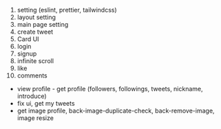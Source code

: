 1. setting (eslint, prettier, tailwindcss)
2. layout setting
3. main page setting
4. create tweet
5. Card UI
6. login
7. signup
8. infinite scroll
9. like
10. comments

- view profile - get profile (followers, followings, tweets, nickname, introduce)
- fix ui, get my tweets
- get image profile, back-image-duplicate-check, back-remove-image, image resize

